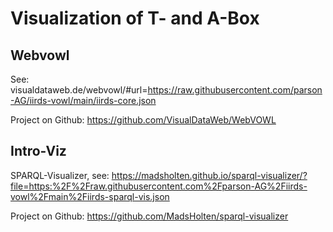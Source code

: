 # Visualization of T- and A-Box


## Webvowl
See: visualdataweb.de/webvowl/#url=https://raw.githubusercontent.com/parson-AG/iirds-vowl/main/iirds-core.json

Project on Github: https://github.com/VisualDataWeb/WebVOWL

## Intro-Viz
SPARQL-Visualizer, see: https://madsholten.github.io/sparql-visualizer/?file=https:%2F%2Fraw.githubusercontent.com%2Fparson-AG%2Fiirds-vowl%2Fmain%2Fiirds-sparql-vis.json

Project on Github: https://github.com/MadsHolten/sparql-visualizer
